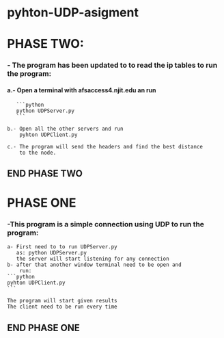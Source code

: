 # pyhton-UDP-asigment


# PHASE TWO:
### - The program has been updated to to read the ip tables to run the program:
####	a.- Open a terminal with afsaccess4.njit.edu an run

       ```python
       python UDPServer.py
       ```

	b.- Open all the other servers and run
	    pyhton UDPClient.py

	c.- The program will send the headers and find the best distance
	    to the node.
## END PHASE TWO

# PHASE ONE

### -This program is a simple connection using UDP to run the program:
	a- First need to to run UDPServer.py
	   as: python UDPServer.py
	   the server will start listening for any connection
	b- after that another window terminal need to be open and
		run:
    ```python
    pyhton UDPClient.py
    ```

	The program will start given results
	The client need to be run every time

## END PHASE ONE
